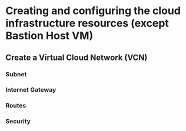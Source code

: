 # Creating and configuring the cloud infrastructure resources (except Bastion Host VM)

## Create a Virtual Cloud Network (VCN)

### Subnet

### Internet Gateway

### Routes

### Security
